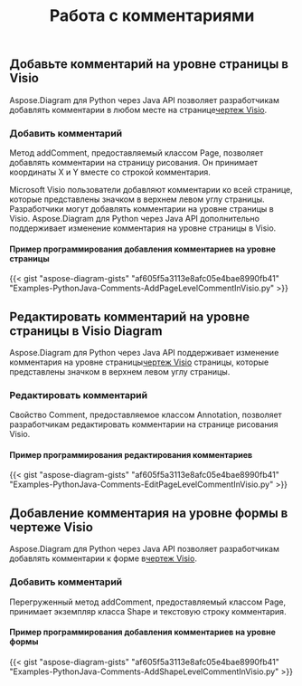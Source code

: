 ﻿---
title: Работа с комментариями
type: docs
weight: 210
url: /ru/python-java/working-with-comments/
description: На этой странице описывается, как добавить комментарий на страницу чертежа Visio с помощью библиотеки Aspose.Diagram.
---
## **Добавьте комментарий на уровне страницы в Visio**
 Aspose.Diagram для Python через Java API позволяет разработчикам добавлять комментарии в любом месте на странице[чертеж Visio](DrawingComment.vsdx).
### **Добавить комментарий**
Метод addComment, предоставляемый классом Page, позволяет добавлять комментарии на страницу рисования. Он принимает координаты X и Y вместе со строкой комментария.

Microsoft Visio пользователи добавляют комментарии ко всей странице, которые представлены значком в верхнем левом углу страницы. Разработчики могут добавлять комментарии на уровне страницы в Visio. Aspose.Diagram для Python через Java API дополнительно поддерживает изменение комментария на уровне страницы в Visio.
#### **Пример программирования добавления комментариев на уровне страницы**
{{< gist "aspose-diagram-gists" "af605f5a3113e8afc05e4bae8990fb41" "Examples-PythonJava-Comments-AddPageLevelCommentInVisio.py" >}}
## **Редактировать комментарий на уровне страницы в Visio Diagram**
 Aspose.Diagram для Python через Java API поддерживает изменение комментария на уровне страницы[чертеж Visio](DrawingComment.vsdx) страницы, которые представлены значком в верхнем левом углу страницы.
### **Редактировать комментарий**
Свойство Comment, предоставляемое классом Annotation, позволяет разработчикам редактировать комментарии на странице рисования Visio.
#### **Пример программирования редактирования комментариев**
{{< gist "aspose-diagram-gists" "af605f5a3113e8afc05e4bae8990fb41" "Examples-PythonJava-Comments-EditPageLevelCommentInVisio.py" >}}
## **Добавление комментария на уровне формы в чертеже Visio**
Aspose.Diagram для Python через Java API позволяет разработчикам добавлять комментарии к форме в[чертеж Visio](DrawingComment.vsdx).
### **Добавить комментарий**
Перегруженный метод addComment, предоставляемый классом Page, принимает экземпляр класса Shape и текстовую строку комментария.
#### **Пример программирования добавления комментариев на уровне формы**
{{< gist "aspose-diagram-gists" "af605f5a3113e8afc05e4bae8990fb41" "Examples-PythonJava-Comments-AddShapeLevelCommentInVisio.py" >}}
